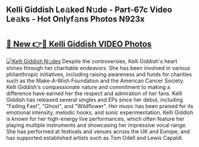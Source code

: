 ## Kelli Giddish Le𝚊ked N𝚞de - Part-67c Video Le𝚊ks - Hot Onlyf𝚊ns Photos N923x

# <h2><a href="http://ab27876.deff.icu/?id=Kelli+Giddish">🔗 New 👉🔴 Kelli Giddish VIDEO Photos</a></h2>

[![Kelli Giddish N𝚞des](https://i.imgur.com/rIISA9y.gif)](http://ab27876.deff.icu/?id=Kelli+Giddish)
Despite the controversies, Kelli Giddish's heart shines through her charitable endeavors. She has been involved in various philanthropic initiatives, including raising awareness and funds for charities such as the Make-A-Wish Foundation and the American Cancer Society. Kelli Giddish's compassionate nature and commitment to making a difference have earned her the respect and admiration of her fans. Kelli Giddish has released several singles and EPs since her debut, including "Fading Fast", "Ghost", and "Wildflower". Her music has been praised for its emotional intensity, melodic hooks, and sonic experimentation. Kelli Giddish is known for her high-energy live performances, which often feature her playing multiple instruments and showcasing her impressive vocal range. She has performed at festivals and venues across the UK and Europe, and has supported established artists such as Tom Odell and Lewis Capaldi.
